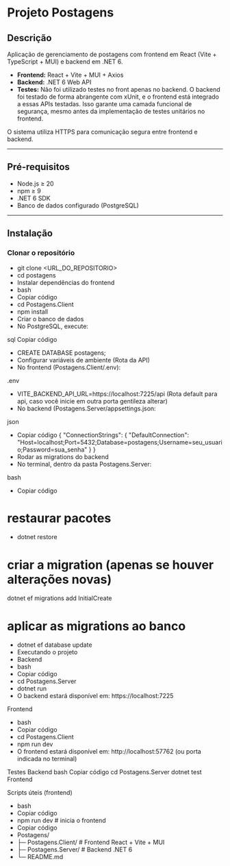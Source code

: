 # Projeto Postagens

## Descrição
Aplicação de gerenciamento de postagens com frontend em React (Vite + TypeScript + MUI) e backend em .NET 6.

- **Frontend:** React + Vite + MUI + Axios  
- **Backend:** .NET 6 Web API  
- **Testes:** Não foi utilizado testes no front apenas no backend.
 O backend foi testado de forma abrangente com xUnit, e o frontend está integrado a essas APIs testadas.
 Isso garante uma camada funcional de segurança, mesmo antes da implementação de testes unitários no frontend.

O sistema utiliza HTTPS para comunicação segura entre frontend e backend.

---

## Pré-requisitos
- Node.js ≥ 20  
- npm ≥ 9  
- .NET 6 SDK  
- Banco de dados configurado (PostgreSQL)

---

## Instalação

### Clonar o repositório
- git clone <URL_DO_REPOSITORIO>
- cd postagens
- Instalar dependências do frontend
- bash
- Copiar código
- cd Postagens.Client
- npm install
- Criar o banco de dados
- No PostgreSQL, execute:

sql
Copiar código
- CREATE DATABASE postagens;
- Configurar variáveis de ambiente (Rota da API)
- No frontend (Postagens.Client/.env):

.env
- VITE_BACKEND_API_URL=https://localhost:7225/api (Rota default para api, caso você inicie em outra porta gentileza alterar)
- No backend (Postagens.Server/appsettings.json:

json
- Copiar código
{
  "ConnectionStrings": {
    "DefaultConnection": "Host=localhost;Port=5432;Database=postagens;Username=seu_usuario;Password=sua_senha"
  }
}
- Rodar as migrations do backend
- No terminal, dentro da pasta Postagens.Server:

bash
- Copiar código
# restaurar pacotes
- dotnet restore

# criar a migration (apenas se houver alterações novas)
dotnet ef migrations add InitialCreate

# aplicar as migrations ao banco
- dotnet ef database update
- Executando o projeto
- Backend
- bash
- Copiar código
- cd Postagens.Server
- dotnet run
- O backend estará disponível em: https://localhost:7225

Frontend
- bash
- Copiar código
- cd Postagens.Client
- npm run dev
- O frontend estará disponível em: http://localhost:57762 (ou porta indicada no terminal)

Testes
Backend
bash
Copiar código
cd Postagens.Server
dotnet test
Frontend



Scripts úteis (frontend)
- bash
- Copiar código
- npm run dev      # inicia o frontend
- Copiar código
- Postagens/
- ├─ Postagens.Client/   # Frontend React + Vite + MUI
- ├─ Postagens.Server/   # Backend .NET 6
- └─ README.md
